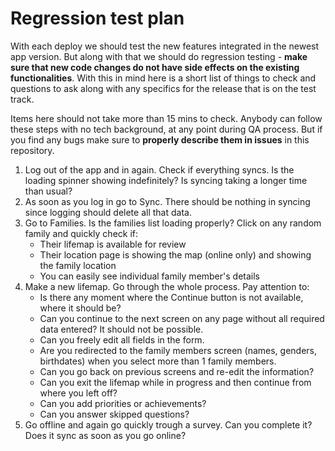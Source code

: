 # Regression test plan

With each deploy we should test the new features integrated in the newest app version. But along with that we should do regression testing - **make sure that new code changes do not have side effects on the existing functionalities**. With this in mind here is a short list of things to check and questions to ask along with any specifics for the release that is on the test track.

Items here should not take more than 15 mins to check. Anybody can follow these steps with no tech background, at any point during QA process. But if you find any bugs make sure to **properly describe them in issues** in this repository.

1. Log out of the app and in again. Check if everything syncs. Is the loading spinner showing indefinitely? Is syncing taking a longer time than usual?
2. As soon as you log in go to Sync. There should be nothing in syncing since logging should delete all that data.
3. Go to Families. Is the families list loading properly? Click on any random family and quickly check if:
   - Their lifemap is available for review
   - Their location page is showing the map (online only) and showing the family location
   - You can easily see individual family member's details
4. Make a new lifemap. Go through the whole process. Pay attention to:
   - Is there any moment where the Continue button is not available, where it should be?
   - Can you continue to the next screen on any page without all required data entered? It should not be possible.
   - Can you freely edit all fields in the form.
   - Are you redirected to the family members screen (names, genders, birthdates) when you select more than 1 family members.
   - Can you go back on previous screens and re-edit the information?
   - Can you exit the lifemap while in progress and then continue from where you left off?
   - Can you add priorities or achievements?
   - Can you answer skipped questions?
5. Go offline and again go quickly trough a survey. Can you complete it? Does it sync as soon as you go online?
